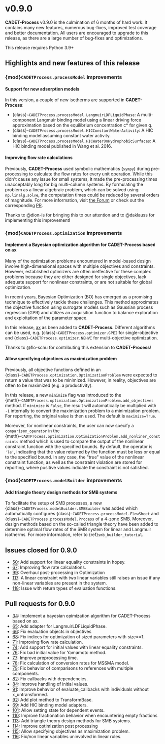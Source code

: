 # v0.9.0

**CADET-Process** v0.9.0 is the culmination of 6 months of hard work.
It contains many new features, numerous bug-fixes, improved test coverage and better
documentation.
All users are encouraged to upgrade to this release, as there are a large number of bug-fixes and optimizations.

This release requires Python 3.9+

## Highlights and new features of this release

### {mod}`CADETProcess.processModel` improvements

#### Support for new adsorption models

In this version, a couple of new isotherms are supported in **CADET-Process**:

- {class}`~CADETProcess.processModel.LangmuirLDFLiquidPhase`: A multi-component Langmuir binding model using a linear driving force approximation based on the equilibrium concentration c* for given q.
- {class}`~CADETProcess.processModel.HICConstantWaterActivity`: A HIC binding model assuming constant water activity.
- {class}`~CADETProcess.processModel.HICWaterOnHydrophobicSurfaces`: A HIC binding model published in Wang et al. 2016.

#### Improving flow rate calculations

Previously, **CADET-Process** used symbolic mathematics (`sympy`) during pre-processing to calculate the flow rates for every unit operation.
While this didn't cause any issue for small systems, it made the pre-processing times unacceptably long for big multi-column systems.
By formulating the problem as a linear algebraic problem, which can be solved using `np.linalg.solve`, the computation times could be reduced by several orders of magnitude.
For more information, visit [the Forum](https://forum.cadet-web.de/t/improving-the-flowrate-calculation/795) or check out the corresponding [PR](https://github.com/fau-advanced-separations/CADET-Process/pull/71).

Thanks to @dion-is for bringing this to our attention and to @daklauss for implementing this improvement!

### {mod}`CADETProcess.optimization` improvements

#### Implement a Bayesian optimization algorithm for CADET-Process based on ax

Many of the optimization problems encountered in model-based design involve high-dimensional spaces with multiple objectives and constraints.
However, established optimizers are often ineffective for these complex problems because they are either designed for single objectives, lack adequate support for nonlinear constraints, or are not suitable for global optimization.

In recent years, Bayesian Optimization (BO) has emerged as a promising technique to effectively tackle these challenges.
This method approximates the objective function using surrogate models such as Gaussian process regression (GPR) and utilizes an acquisition function to balance exploration and exploitation of the parameter space.

In this release, [ax](https://github.com/facebook/Ax) as been added to **CADET-Process**.
Different algorithms can be used, e.g. {class}`~CADETProcess.optimizer.GPEI` for single-objective and {class}`~CADETProcess.optimizer.NEHVI` for multi-objective optimization.

Thanks to @flo-schu for contributing this extension to **CADET-Process**!

#### Allow specifying objectives as maximization problem

Previously, all objective functions defined in an {class}`~CADETProcess.optimization.OptimizationProblem` were expected to return a value that was to be minimized.
However, in reality, objectives are often to be maximized (e.g. a productivity).

In this release, a new `minimize` flag was introduced to the {meth}`~CADETProcess.optimization.OptimizationProblem.add_objectives` method.
If `minimize` is `False`, the result will automatically be multiplied with `-1` internally to convert the maximization problem to a minimization problem.
For reporting, the original value is then used.
The default is `maximize=True`.

Moreover, for nonlinear constraints, the user can now specify a `comparison_operator` in the {meth}`~CADTProcess.optimization.OptimizationProblem.add_nonliner_constraints` method which is used to compare the output of the nonlinear constraint function with the specified bounds.
By default, the operator is `'le'`, indicating that the value returned by the function must be less or equal to the specified bound.
In any case, the "true" value of the nonlinear constraint function, as well as the constraint violation are stored for reporting, where positive values indicate the constraint is not satisfied.

### {mod}`CADETProcess.modelBuilder` improvements

#### Add triangle theory design methods for SMB systems

To facilitate the setup of SMB processes, a new {class}`~CADETProcess.modelBuilder.SMBBuilder` was added which automatically configures {class}`~CADETProcess.processModel.FlowSheet` and {class}`~CADETProcess.processModel.Process` of a 4-zone SMB.
Moreover, design methods based on the so-called triangle theory have been added to determine optimal flow rates of the SMB system for linear and Langmuir isotherms.
For more information, refer to {ref}`smb_builder_tutorial`.

## Issues closed for 0.9.0

- [50](https://github.com/fau-advanced-separations/CADET-Process/issues/50): Add support for linear equality constraints in hopsy.
- [67](https://github.com/fau-advanced-separations/CADET-Process/issues/67): Improving flow rate calculations.
- [99](https://github.com/fau-advanced-separations/CADET-Process/issues/99): Overhaul post-processing in Optimization
- [117](https://github.com/fau-advanced-separations/CADET-Process/issues/117): A linear constraint with two linear variables still raises an issue if any non-linear variables are present in the system.
- [118](https://github.com/fau-advanced-separations/CADET-Process/issues/118): Issue with return types of evaluation functions.

## Pull requests for 0.9.0

- [34](https://github.com/fau-advanced-separations/CADET-Process/pull/34): Implement a bayesian opimization algorithm for CADET-Process based on ax.
- [65](https://github.com/fau-advanced-separations/CADET-Process/pull/65): Add adapter for LangmuirLDFLiquidPhase.
- [66](https://github.com/fau-advanced-separations/CADET-Process/pull/66): Fix evaluation objects in objectives.
- [68](https://github.com/fau-advanced-separations/CADET-Process/pull/68): Fix indices for optimization of sized parameters with size==1.
- [71](https://github.com/fau-advanced-separations/CADET-Process/pull/71): Improving flow rate calculation.
- [74](https://github.com/fau-advanced-separations/CADET-Process/pull/74): Add support for initial values with linear equality constraints.
- [76](https://github.com/fau-advanced-separations/CADET-Process/pull/76): Fix bad initial value for Yamamoto method.
- [77](https://github.com/fau-advanced-separations/CADET-Process/pull/77): Improve preprocessing time.
- [78](https://github.com/fau-advanced-separations/CADET-Process/pull/78): Fix calculation of conversion rates for MSSMA model.
- [79](https://github.com/fau-advanced-separations/CADET-Process/pull/79): Fix behavior of comparisons to references with multiple components.
- [82](https://github.com/fau-advanced-separations/CADET-Process/pull/82): Fix callbacks with dependencies.
- [84](https://github.com/fau-advanced-separations/CADET-Process/pull/84): Improve handling of initial values.
- [91](https://github.com/fau-advanced-separations/CADET-Process/pull/91): Improve behavior of evaluate_callbacks with individuals without x_untransformed.
- [92](https://github.com/fau-advanced-separations/CADET-Process/pull/92): Add plot method to TransformBase.
- [69](https://github.com/fau-advanced-separations/CADET-Process/pull/69): Add HIC binding model adapters.
- [101](https://github.com/fau-advanced-separations/CADET-Process/pull/101): Allow setting state for dependent events.
- [110](https://github.com/fau-advanced-separations/CADET-Process/pull/66): Improve fractionation behavior when encountering empty fractions.
- [113](https://github.com/fau-advanced-separations/CADET-Process/pull/66): Add triangle theory design methods for SMB systems.
- [114](https://github.com/fau-advanced-separations/CADET-Process/pull/114): Improve optimization post processing
- [115](https://github.com/fau-advanced-separations/CADET-Process/pull/115): Allow specifying objectives as maximization problem.
- [116](https://github.com/fau-advanced-separations/CADET-Process/pull/116): Fix/non linear variables uninvolved in linear rules.
